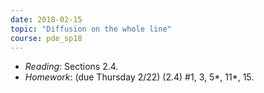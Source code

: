 ```yaml
---
date: 2018-02-15
topic: "Diffusion on the whole line"
course: pde_sp18
---
```


- *Reading*: Sections 2.4.
- *Homework*: (due Thursday 2/22) (2.4) #1, 3, 5\*, 11\*, 15.

